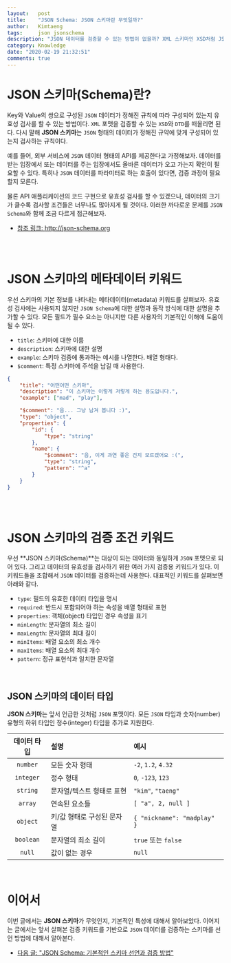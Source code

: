 ```yaml
---
layout:   post
title:    "JSON Schema: JSON 스키마란 무엇일까?"
author:   Kimtaeng
tags: 	  json jsonschema
description: "JSON 데이터를 검증할 수 있는 방법이 없을까? XML 스키마인 XSD처럼 JSON 데이터를 검증하는 방법은?"
category: Knowledge
date: "2020-02-19 21:32:51"
comments: true
---
```


# JSON 스키마(Schema)란?
Key와 Value의 쌍으로 구성된 `JSON` 데이터가 정해진 규칙에 따라 구성되어 있는지 유효성 검사를 할 수 있는 방법이다. `XML` 포맷을 검증할 수 있는
`XSD`와 `DTD`를 떠올리면 된다. 다시 말해 **JSON 스키마**는 `JSON` 형태의 데이터가 정해진 규약에 맞게 구성되어 있는지 검사하는 규칙이다.

예를 들어, 외부 서비스에 `JSON` 데이터 형태의 API를 제공한다고 가정해보자. 데이터를 받는 입장에서 또는 데이터를 주는 입장에서도 올바른 데이터가
오고 가는지 확인이 필요할 수 있다. 특히나 `JSON` 데이터를 파라미터로 하는 호출이 있다면, 검증 과정이 필요할지 모른다. 

물론 API 애플리케이션의 코드 구현으로 유효성 검사를 할 수 있겠으나, 데이터의 크기가 클수록 검사할 조건들은 너무나도 많아지게 될 것이다.
이러한 까다로운 문제를 `JSON Schema`와 함께 조금 다르게 접근해보자.

- <a href="http://json-schema.org/" target="_blank" rel="nofollow">참조 링크: http://json-schema.org</a>

<br><br>

# JSON 스키마의 메타데이터 키워드
우선 스키마의 기본 정보를 나타내는 메타데이터(metadata) 키워드를 살펴보자. 유효성 검사에는 사용되지 않지만 `JSON Schema`에 대한 설명과 동작 방식에 대한
설명을 추가할 수 있다. 모든 필드가 필수 요소는 아니지만 다른 사용자의 기본적인 이해에 도움이 될 수 있다.

- `title`: 스키마에 대한 이름
- `description`: 스키마에 대한 설명
- `example`: 스키마 검증에 통과하는 예시를 나열한다. 배열 형태다.
- `$comment`: 특정 스키마에 주석을 남길 때 사용한다.

```json
{
    "title": "어떤어떤 스키마",
    "description": "이 스키마는 이렇게 저렇게 하는 용도입니다.",
    "example": ["mad", "play"],

    "$comment": "음... 그냥 남겨 봅니다 :)",
    "type": "object",
    "properties": {
        "id": {
            "type": "string"
        },
        "name": {
            "$comment": "음, 이게 과연 좋은 건지 모르겠어요 :(",
            "type": "string",
            "pattern": "^a"
        }
    }
}
```

<br><br>

# JSON 스키마의 검증 조건 키워드
우선 **JSON 스키마(Schema)**는 대상이 되는 데이터와 동일하게 `JSON` 포맷으로 되어 있다. 그리고 데이터의 유효성을 검사하기 위한 여러 가지 검증용
키워드가 있다. 이 키워드들을 조합해서 `JSON` 데이터를 검증하는데 사용한다. 대표적인 키워드를 살펴보면 아래와 같다.

- `type`: 필드의 유효한 데이터 타입을 명시 
- `required`: 반드시 포함되어야 하는 속성을 배열 형태로 표현 
- `properties`: 객체(object) 타입인 경우 속성을 표기
- `minLength`: 문자열의 최소 길이
- `maxLength`: 문자열의 최대 길이
- `minItems`: 배열 요소의 최소 개수
- `maxItems`: 배열 요소의 최대 개수
- `pattern`: 정규 표현식과 일치한 문자열 

<br>

## JSON 스키마의 데이터 타입
**JSON 스키마**는 앞서 언급한 것처럼 `JSON` 포맷이다. 모든 `JSON` 타입과 숫자(number) 유형의 하위 타입인 정수(integer) 타입을 추가로 지원한다.

데이터 타입 | 설명 | 예시
|:--:|:--|:--
`number` | 모든 숫자 형태 | `-2`, `1.2`, `4.32`
`integer` | 정수 형태 | `0`, `-123`, `123`
`string` | 문자열/텍스트 형태로 표현 | `"kim"`, `"taeng"`
`array` | 연속된 요소들 | `[ "a", 2, null ]`
`object` | 키/값 형태로 구성된 문자열 | `{ "nickname": "madplay" }`
`boolean` | 문자열의 최소 길이 | `true` 또는 `false`
`null` | 값이 없는 경우 | `null`

<br>

# 이어서
이번 글에서는 **JSON 스키마**가 무엇인지, 기본적인 특성에 대해서 알아보았다.
이어지는 글에서는 앞서 살펴본 검증 키워드를 기반으로 `JSON` 데이터를 검증하는 스키마를 선언 방법에 대해서 알아본다.

- <a href="/post/json-schema-validation-examples">다음 글: "JSON Schema: 기본적인 스키마 선언과 검증 방법"</a>